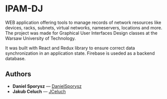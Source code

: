 # IPAM-DJ

WEB application offering tools to manage records of network resources like devices, racks, subnets, virtual networks, nameservers, locations and more. The project was made for Graphical User Interfaces Design classes at the Warsaw University of Technology.

It was built with React and Redux library to ensure correct data synchronization in an application state. Firebase is useded as a backend database. 

## Authors
* **Daniel Sporysz** — [DanielSporysz](https://github.com/DanielSporysz) 
* **Jakub Celuch** — [JCeluch](https://github.com/JCeluch)
